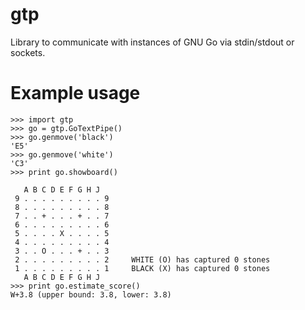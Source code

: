 # gtp
Library to communicate with instances of GNU Go via stdin/stdout or sockets.

# Example usage

    >>> import gtp
    >>> go = gtp.GoTextPipe()
    >>> go.genmove('black')
    'E5'
    >>> go.genmove('white')
    'C3'
    >>> print go.showboard()
    
       A B C D E F G H J
     9 . . . . . . . . . 9
     8 . . . . . . . . . 8
     7 . . + . . . + . . 7
     6 . . . . . . . . . 6
     5 . . . . X . . . . 5
     4 . . . . . . . . . 4
     3 . . O . . . + . . 3
     2 . . . . . . . . . 2     WHITE (O) has captured 0 stones
     1 . . . . . . . . . 1     BLACK (X) has captured 0 stones
       A B C D E F G H J
    >>> print go.estimate_score()
    W+3.8 (upper bound: 3.8, lower: 3.8)

